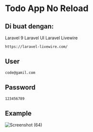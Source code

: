 # Todo App No Reload 



## Di buat dengan: 
Laravel 9
Laravel UI
Laravel Livewire

    https://laravel-livewire.com/
    
    
## User 
    
    code@gamil.com
  
## Password
    
    123456789
    

## Example
 
![Screenshot (64)](https://user-images.githubusercontent.com/82169444/161566763-3034cd29-406f-4da5-a4ae-2ae956ecf603.png)
